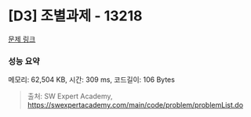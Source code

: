 # [D3] 조별과제 - 13218 

[문제 링크](https://swexpertacademy.com/main/code/problem/problemDetail.do?contestProbId=AXzjvCCq-PwDFASs) 

### 성능 요약

메모리: 62,504 KB, 시간: 309 ms, 코드길이: 106 Bytes



> 출처: SW Expert Academy, https://swexpertacademy.com/main/code/problem/problemList.do